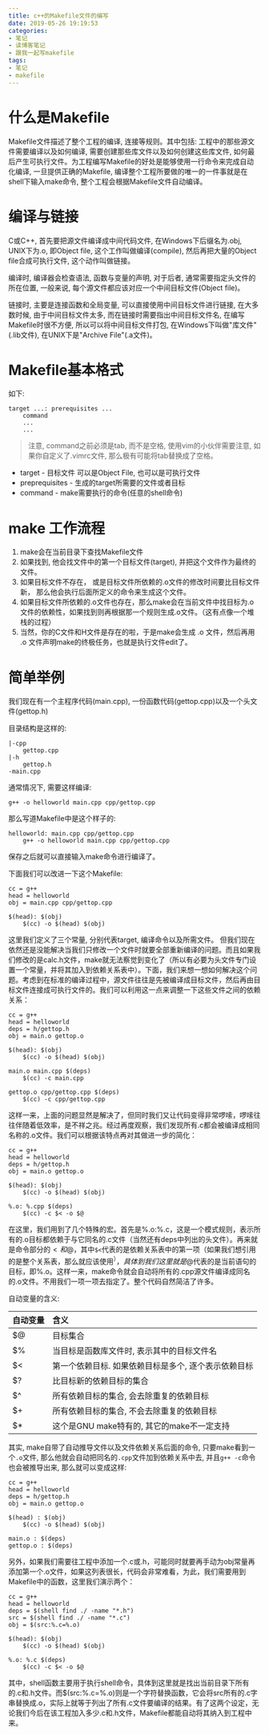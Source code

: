 ```yaml
---
title: c++的Makefile文件的编写
date: 2019-05-26 19:19:53
categories:
- 笔记
- 读博客笔记
- 跟我一起写makefile
tags:
- 笔记
- makefile
---
```


# 什么是Makefile

Makefile文件描述了整个工程的编译, 连接等规则。其中包括: 工程中的那些源文件需要编译以及如何编译, 需要创建那些库文件以及如何创建这些库文件, 如何最后产生可执行文件。为工程编写Makefile的好处是能够使用一行命令来完成自动化编译, 一旦提供正确的Makefile, 编译整个工程所要做的唯一的一件事就是在shell下输入make命令, 整个工程会根据Makefile文件自动编译。

# 编译与链接

C或C++, 首先要把源文件编译成中间代码文件, 在Windows下后缀名为.obj, UNIX下为.o, 即Object file, 这个工作叫做编译(compile), 然后再把大量的Object file合成可执行文件, 这个动作叫做链接。

编译时, 编译器会检查语法, 函数与变量的声明, 对于后者, 通常需要指定头文件的所在位置, 一般来说, 每个源文件都应该对应一个中间目标文件(Object file)。

链接时, 主要是连接函数和全局变量, 可以直接使用中间目标文件进行链接, 在大多数时候, 由于中间目标文件太多, 而在链接时需要指出中间目标文件名, 在编写Makefile时很不方便, 所以可以将中间目标文件打包, 在Windows下叫做"库文件"(.lib文件), 在UNIX下是"Archive File"(.a文件)。
<!--more-->

# Makefile基本格式

如下:

```
target ...: prerequisites ...
	command
	...
	...
```

> 注意, command之前必须是tab, 而不是空格, 使用vim的小伙伴需要注意, 如果你自定义了.vimrc文件, 那么极有可能将tab替换成了空格。

* target - 目标文件 可以是Object File, 也可以是可执行文件
* preprequisites - 生成的target所需要的文件或者目标
* command - make需要执行的命令(任意的shell命令)

# make 工作流程

1. make会在当前目录下查找Makefile文件
2. 如果找到, 他会找文件中的第一个目标文件(target), 并把这个文件作为最终的文件。
3. 如果目标文件不存在， 或是目标文件所依赖的.o文件的修改时间要比目标文件新， 那么他会执行后面所定义的命令来生成这个文件。
4. 如果目标文件所依赖的.o文件也存在，那么make会在当前文件中找目标为.o文件的依赖性，如果找到则再根据那一个规则生成.o文件。（这有点像一个堆栈的过程）
5. 当然，你的C文件和H文件是存在的啦，于是make会生成 .o 文件，然后再用 .o 文件声明make的终极任务，也就是执行文件edit了。

# 简单举例

我们现在有一个主程序代码(main.cpp), 一份函数代码(gettop.cpp)以及一个头文件(gettop.h)

目录结构是这样的:

```
|-cpp
	gettop.cpp
|-h
	gettop.h
-main.cpp
```

通常情况下, 需要这样编译:

`g++ -o helloworld main.cpp cpp/gettop.cpp`

那么写道Makefile中是这个样子的:

```
helloworld: main.cpp cpp/gettop.cpp
	g++ -o helloworld main.cpp cpp/gettop.cpp
```

保存之后就可以直接输入make命令进行编译了。

下面我们可以改进一下这个Makefile:

```
cc = g++
head = helloworld
obj = main.cpp cpp/gettop.cpp

$(head): $(obj)
	$(cc) -o $(head) $(obj)
```

这里我们定义了三个常量, 分别代表target, 编译命令以及所需文件。
但我们现在依然还是没能解决当我们只修改一个文件时就要全部重新编译的问题。而且如果我们修改的是calc.h文件，make就无法察觉到变化了（所以有必要为头文件专门设置一个常量，并将其加入到依赖关系表中）。下面，我们来想一想如何解决这个问题。考虑到在标准的编译过程中，源文件往往是先被编译成目标文件，然后再由目标文件连接成可执行文件的。我们可以利用这一点来调整一下这些文件之间的依赖关系：

```
cc = g++
head = helloworld
deps = h/gettop.h
obj = main.o gettop.o

$(head): $(obj)
	$(cc) -o $(head) $(obj)

main.o main.cpp $(deps)
	$(cc) -c main.cpp

gettop.o cpp/gettop.cpp $(deps)
	$(cc) -c cpp/gettop.cpp
```

这样一来，上面的问题显然是解决了，但同时我们又让代码变得非常啰嗦，啰嗦往往伴随着低效率，是不祥之兆。经过再度观察，我们发现所有.c都会被编译成相同名称的.o文件。我们可以根据该特点再对其做进一步的简化：

```
cc = g++
head = helloworld
deps = h/gettop.h
obj = main.o gettop.o

$(head): $(obj)
	$(cc) -o $(head) $(obj)

%.o: %.cpp $(deps)
	$(cc) -c $< -o $@
```

在这里，我们用到了几个特殊的宏。首先是%.o:%.c，这是一个模式规则，表示所有的.o目标都依赖于与它同名的.c文件（当然还有deps中列出的头文件）。再来就是命令部分的$<和$@，其中`$<`代表的是依赖关系表中的第一项（如果我们想引用的是整个关系表，那么就应该使用$^），具体到我们这里就是%.c。而$@代表的是当前语句的目标，即%.o。这样一来，make命令就会自动将所有的.cpp源文件编译成同名的.o文件。不用我们一项一项去指定了。整个代码自然简洁了许多。

自动变量的含义:

| 自动变量 | 含义 |
| :------- | :--- |
| $@ | 目标集合 |
| $% | 当目标是函数库文件时, 表示其中的目标文件名 |
| $< | 第一个依赖目标. 如果依赖目标是多个, 逐个表示依赖目标 |
| $? | 比目标新的依赖目标的集合 |
| $^ | 所有依赖目标的集合, 会去除重复的依赖目标 |
| $+ | 所有依赖目标的集合, 不会去除重复的依赖目标 |
| $* | 这个是GNU make特有的, 其它的make不一定支持 |

其实, make自带了自动推导文件以及文件依赖关系后面的命令, 只要make看到一个`.o`文件, 那么他就会自动把同名的`.cpp`文件加到依赖关系中去, 并且`g++ -c`命令也会被推导出来, 那么就可以变成这样:

```
cc = g++
head = helloworld
deps = h/gettop.h
obj = main.o gettop.o

$(head) : $(obj)
	$(cc) -o $(head) $(obj)

main.o : $(deps)
gettop.o : $(deps)
```

另外，如果我们需要往工程中添加一个.c或.h，可能同时就要再手动为obj常量再添加第一个.o文件，如果这列表很长，代码会非常难看，为此，我们需要用到Makefile中的函数，这里我们演示两个：

```
cc = g++
head = helloworld
deps = $(shell find ./ -name "*.h")
src = $(shell find ./ -name "*.c")
obj = $(src:%.c=%.o)

$(head): $(obj)
	$(cc) -o $(head) $(obj)

%.o: %.c $(deps)
	$(cc) -c $< -o $@

```

其中，shell函数主要用于执行shell命令，具体到这里就是找出当前目录下所有的.c和.h文件。而$(src:%.c=%.o)则是一个字符替换函数，它会将src所有的.c字串替换成.o，实际上就等于列出了所有.c文件要编译的结果。有了这两个设定，无论我们今后在该工程加入多少.c和.h文件，Makefile都能自动将其纳入到工程中来。
